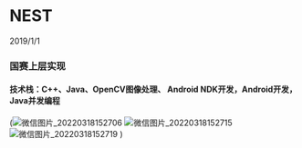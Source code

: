 # NEST
2019/1/1
### 国赛上层实现
#### 技术栈：C++、Java、OpenCV图像处理、 Android NDK开发，Android开发，Java并发编程
(![微信图片_20220318152706](https://user-images.githubusercontent.com/33798164/158956207-25b80dee-6178-44e2-a51f-4cbbbcb9e957.gif)
![微信图片_20220318152715](https://user-images.githubusercontent.com/33798164/158956211-ffdd2afa-58a6-4742-8d4f-6c94b39cb0a9.gif)
![微信图片_20220318152719](https://user-images.githubusercontent.com/33798164/158956221-a053df9a-a2b4-4104-87d1-baa2cb1a5539.gif)
)
